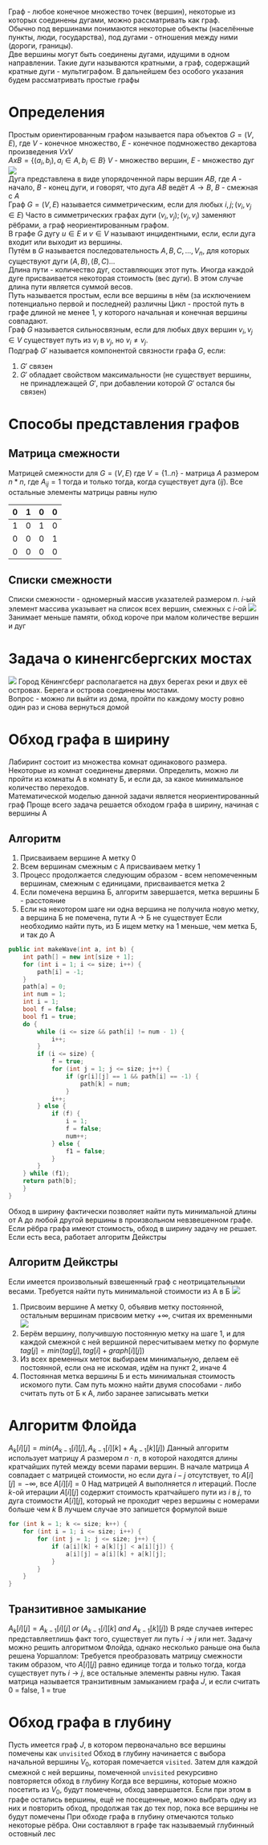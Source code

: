 Граф - любое конечное множество точек (вершин), некоторые из которых соединены дугами, можно рассматривать как граф.  
Обычно под вершинами понимаются некоторые объекты (населённые пункты, люди, государства), под дугами - отношения между ними (дороги, границы).   
Две вершины могут быть соединены дугами, идущими в одном направлении. Такие дуги называются кратными, а граф, содержащий кратные дуги - мультиграфом. В дальнейшем без особого указания будем рассматривать простые графы  

# Определения
Простым ориентированным графом называется пара объектов $G=(V,E)$, где $V$ - конечное множество, $E$ - конечное подмножество декартова произведения $VxV$  
$AxB=\{(a_{i},b_{i}), a_{i}\in{A},b_{i}\in{B}\}$
$V$ - множество вершин, $E$ - множество дуг
![](Пример%20графа.png)  
Дуга представлена в виде упорядоченной пары вершин $AB$, где $A$ - начало, $B$ - конец дуги, и говорят, что дуга $AB$ ведёт $A\to{B}$, $B$ - смежная с $A$  
Граф $G=(V,E)$ называется симметрическим, если для любых $i,j;(v_{i},v_{j}\in{E})$ 
Часто в симметрических графах дуги $(v_{i},v_{j});(v_{j},v_{i})$ заменяют рёбрами, а граф неориентированным графом.  
В графе $G$ дугу $u\in{E}$ и $v\in{V}$ называют инцидентными, если, если дуга входит или выходит из вершины.  
Путём в $G$ называется последовательность $A,B,C,...,V_{n}$, для которых существуют дуги $(A,B),(B,C)...$  
Длина пути - количество дуг, составляющих этот путь. Иногда каждой дуге присваивается некоторая стоимость (вес дуги). В этом случае длина пути является суммой весов.  
Путь называется простым, если все вершины в нём (за исключением потенциально первой и последней) различны
Цикл - простой путь в графе длиной не менее 1, у которого начальная и конечная вершины совпадают.  
Граф $G$ называется сильносвязным, если для любых двух вершин $v_{i},v_{j}\in{V}$ существует путь из $v_{i}$ в $v_{j}$, но $v_{i}\ne{v_{j}}$.  
Подграф $G'$ называется компонентой связности графа $G$, если:  
1. $G'$ связен  
2. $G'$ обладает свойством максимальности (не существует вершины, не принадлежащей $G'$, при добавлении которой $G'$ остался бы связен)  
# Способы представления графов
## Матрица смежности
Матрицей смежности для $G=(V,E)$ где $V=\{1..n\}$ - матрица $A$ размером $n*n$, где $A_{ij}=1$ тогда и только тогда, когда существует дуга $(ij)$. Все остальные элементы матрицы равны нулю

| 0   | 1   | 0   | 0   |
| --- | --- | --- | --- |
| 1   | 0   | 1   | 0   |
| 0   | 0   | 0   | 1   |
| 0   | 0   | 0   | 0   | 
## Списки смежности
Списки смежности - одномерный массив указателей размером $n$. $i$-ый элемент массива указывает на список всех вершин, смежных с $i$-ой
![](Список%20смежности.png)
Занимает меньше памяти, обход короче при малом количестве вершин и дуг
# Задача о киненгсбергских мостах
![](Pasted%20image%2020231020131700.png)
Город Кёнингсберг располагается на двух берегах реки и двух её островах. Берега и острова соединены мостами.  
Вопрос - можно ли выйти из дома, пройти по каждому мосту ровно один раз и снова вернуться домой
# Обход графа в ширину
Лабиринт состоит из множества комнат одинакового размера. Некоторые из комнат соединены дверями. Определить, можно ли пройти из комнаты А в комнату Б, и если да, за какое минимальное количество переходов.   
Математической моделью данной задачи является неориентированный граф
Проще всего задача решается обходом графа в ширину, начиная с вершины А
## Алгоритм
1. Присваиваем вершине А метку 0
2. Всем вершинам смежным с А присваиваем метку 1
3. Процесс продолжается следующим образом - всем непомеченным вершинам, смежным с единицами, присваивается метка 2
4. Если помечена вершина Б, алгоритм завершается, метка вершины Б - расстояние
5. Если на некотором шаге ни одна вершина не получила новую метку, а вершина Б не помечена, пути А -> Б не существует
Если необходимо найти путь, из Б ищем метку на 1 меньше, чем метка Б, и так до А
```cpp
public int makeWave(int a, int b) {
	int path[] = new int[size + 1];
	for (int i = 1; i <= size; i++) {
		path[i] = -1;
	}
	path[a] = 0;
	int num = 1;
	int i = 1;
	bool f = false;
	bool f1 = true;
	do {
		while (i <= size && path[i] != num - 1) {
			i++;
		}
		if (i <= size) {
			f = true;
			for (int j = 1; j <= size; j++) {
				if (gr[i][j] == 1 && path[i] == -1) {
					path[k] = num;
				}
			i++;
		} else {
			if (f) {
				i = 1;
				f = false;
				num++;
			} else {
				f1 = false;
			}
		}
	} while (f1);
	return path[b];
	}
}
```
Обход в ширину фактически позволяет найти путь минимальной длины от А до любой другой вершины в произвольном невзвешенном графе. Если рёбра графа имеют стоимость, обход в ширину задачу не решает. Если есть веса, работает алгоритм Дейкстры
## Алгоритм Дейкстры
Если имеется произвольный взвешенный граф с неотрицательными весами. Требуется найти путь минимальной стоимости из А в Б
![](Pasted%20image%2020240206161401.png)
1. Присвоим вершине А метку 0, объявив метку постоянной, остальным вершинам присвоим метку $+\infty$, считая их временными
![](Pasted%20image%2020240206161506.png)
2. Берём вершину, получившую постоянную метку на шаге 1, и для каждой смежной с ней вершиной пересчитываем метку по формуле $tag[j]=min(tag[j], tag[i] + graph[i][j])$
3. Из всех временных меток выбираем минимальную, делаем её постоянной, если она не искомая, идём на пункт 2, иначе 4
4. Постоянная метка вершины Б и есть минимальная стоимость искомого пути. Сам путь можно найти двумя способами - либо считать путь от Б к А, либо заранее записывать метки
# Алгоритм Флойда
$A_{k}[i][j]=min(A_{k-1}[i][j], A_{k-1}[i][k]+A_{k-1}[k][j])$
Данный алгоритм использует матрицу $A$ размером $n\cdot{}n$, в которой находятся длины кратчайших путей между всеми парами вершин. В начале матрица $A$ совпадает с матрицей стоимости, но если дуга $i-j$ отсутствует, то $A[i][j]=-\infty$, все $A[i][i]=0$
Над матрицей $A$ выполняется $n$ итераций. После $k$-ой итерации $A[i][j]$ содержит стоимость кратчайшего пути из $i$ в $j$, то дуга стоимости $A[i][j]$, который не проходит через вершины с номерами больше чем $k$
В лучшем случае это запишется формулой выше
```cpp
for (int k = 1; k <= size; k++) {
	for (int i = 1; i <= size; i++) {
		for (int j = 1; j <= size; j++) {
			if (a[i][k] + a[k][j] < a[i][j]) {
				a[i][j] = a[i][k] + a[k][j];
			}
		}
	}
}
```
## Транзитивное замыкание
$A_{k}[i][j]=A_{k-1}[i][j]\;or\;(A_{k-1}[i][k]\;and\;A_{k-1}[k][j])$
В ряде случаев интерес представляетлишь факт того, существует ли путь $i\rightarrow{}j$ или нет.
Задачу можно решить алгоритмом Флойда, однако несколько раньше она была решена Уоршаллом: Требуется преобразовать матрицу смежности таким образом, что $A[i][j]$ равно единице тогда и только тогда, когда существует путь $i\rightarrow{}j$, все остальные элементы равны нулю. Такая матрица называется транзитивным замыканием графа $J$, и если считать 0 = false, 1 = true
# Обход графа в глубину
Пусть имеется граф $J$, в котором первоначально все вершины помечены как `unvisited`
Обход в глубину начинается с выбора начальной вершины $V_{0}$, которая помечается `visited`. Затем для каждой смежной с ней вершины, помеченной `unvisited` рекурсивно повторяется обход в глубину
Когда все вершины, которые можно посетить из $V_{0}$, будут помечены, обход завершается. Если при этом в графе остались вершины, ещё не посещенные, можно выбрать одну из них и повторить обход, продолжая так до тех пор, пока все вершины не будут помечены
При обходе графа в глубину отмечаются только некоторые рёбра. Они составляют в графе так называемый глубинный остовный лес
